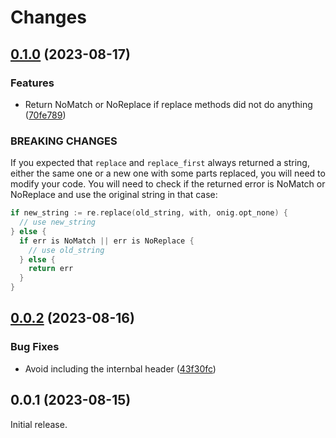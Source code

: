# Changes

## [0.1.0](https://github.com/prantlf/v-onig/compare/v0.0.2...v0.1.0) (2023-08-17)

### Features

* Return NoMatch or NoReplace if replace methods did not do anything ([70fe789](https://github.com/prantlf/v-onig/commit/70fe7899b2c3624200283a113e5e5e6973147953))

### BREAKING CHANGES

If you expected that `replace` and `replace_first`
always returned a string, either the same one or a new one
with some parts replaced, you will need to modify your code. You
will need to check if the returned error is NoMatch or NoReplace
and use the original string in that case:
```go
if new_string := re.replace(old_string, with, onig.opt_none) {
  // use new_string
} else {
  if err is NoMatch || err is NoReplace {
    // use old_string
  } else {
    return err
  }
}
```

## [0.0.2](https://github.com/prantlf/v-onig/compare/v0.0.1...v0.0.2) (2023-08-16)

### Bug Fixes

* Avoid including the internbal header ([43f30fc](https://github.com/prantlf/v-onig/commit/43f30fca6caf189982b06030040aa7ade5550682))

## 0.0.1 (2023-08-15)

Initial release.
